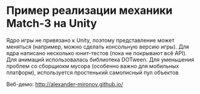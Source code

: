 # Пример реализации механики Match-3 на Unity

Ядро игры не привязано к Unity, поэтому представление может меняться (например, можно сделать консольную версию игры). Для ядра написано несколько юнит-тестов (пока не покрывают всё API). Для анимаций использовалась библиотека DOTween. Для уменьшения проблем со сборщиокм мусора (особенно важно для мобильных платформ), используется простенький самописный пул объектов

Веб-демо: http://alexander-mironov.github.io/
